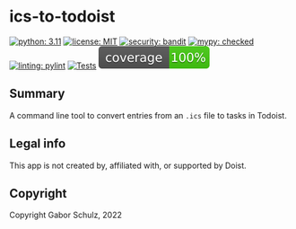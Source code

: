 # ics-to-todoist

[![python: 3.11](https://img.shields.io/badge/python-3.11-green)](https://python.org)
[![license: MIT](https://img.shields.io/badge/license-MIT-blue)](https://opensource.org/licenses/MIT)
[![security: bandit](https://img.shields.io/badge/security-bandit-yellow.svg)](https://github.com/PyCQA/bandit)
[![mypy: checked](https://img.shields.io/badge/mypy-checked-blue)](http://mypy-lang.org)
[![linting: pylint](https://img.shields.io/badge/linting-pylint-yellowgreen)](https://github.com/PyCQA/pylint)
[![Tests](https://github.com/gaborschulz/ics-to-todoist/actions/workflows/pytest.yml/badge.svg)](https://github.com/gaborschulz/ics-to-todoist/actions/workflows/pytest.yml)
[![Coverage](https://github.com/gaborschulz/ics-to-todoist/blob/main/coverage.svg)](https://github.com/gaborschulz/ics-to-todoist)

## Summary

A command line tool to convert entries from an `.ics` file to tasks in Todoist.

## Legal info

This app is not created by, affiliated with, or supported by Doist.

## Copyright

Copyright Gabor Schulz, 2022
